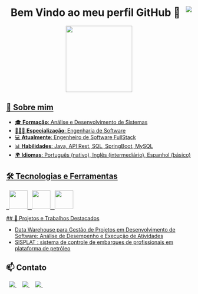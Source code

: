 <h1 align="center"> Bem Vindo ao meu perfil GitHub  👋
  <img align="right" src="https://visitor-badge.laobi.icu/badge?page_id=jwenjian.leninenunes" />
</h1>

<div align="center">
  <a href="https://github.com/leninenunes">
  <!--<img loading="lazy" height="180em" src="https://github-readme-stats.vercel.app/api/top-langs/?username=leninenunes&layout=compact&langs_count=7&theme=dracula"/>-->
  <img loading="lazy" height="180em" src="https://github-readme-stats.vercel.app/api?username=leninenunes&show_icons=true&theme=dracula&include_all_commits=true&count_private=true"/>
</div>

## 🚀 Sobre mim

- 🎓 **Formação**: Análise e Desenvolvimento de Sistemas
- 👨🏻‍💻 **Especialização**: Engenharia de Software
- 💻 **Atualmente**: Engenheiro de Software FullStack
- 📊 **Habilidades**: Java, API Rest, SQL, SpringBoot, MySQL
- 🌍 **Idiomas**: Português (nativo), Inglês (intermediário), Espanhol (básico)

## 🛠️ Tecnologias e Ferramentas
<p>
&nbsp;&nbsp;<img width="50" height="50" src="https://cdn.jsdelivr.net/gh/devicons/devicon@latest/icons/java/java-original-wordmark.svg" />
&nbsp;&nbsp;<img width="50" height="50" src="https://cdn.jsdelivr.net/gh/devicons/devicon@latest/icons/mysql/mysql-original-wordmark.svg" />
&nbsp;&nbsp;<img width="50" height="50" src="https://cdn.jsdelivr.net/gh/devicons/devicon@latest/icons/spring/spring-original-wordmark.svg" />
</p>
## 📂 Projetos e Trabalhos Destacados

- [Data Warehouse para Gestão de Projetos em Desenvolvimento de Software: Análise de Desempenho e Execução de Atividades](https://www.researchgate.net/publication/388716234_Data_Warehouse_para_Gestao_de_Projetos_em_Desenvolvimento_de_Software_Analise_de_Desempenho_e_Execucao_de_Atividades)
- [SISPLAT : sistema de controle de embarques de profissionais em plataforma de petróleo](https://acervodigital.ufpr.br/handle/1884/83308)

## 📫 Contato
&nbsp;
<a href="https://www.linkedin.com/in/leninenunes/">
  <img src="https://img.shields.io/badge/linkedin-%230077B5.svg?style=for-the-badge&logo=linkedin&logoColor=white" />
</a>
&nbsp;
&nbsp;
<a href="https://www.instagram.com/leninenunes">
  <img src="https://img.shields.io/badge/Instagram-%23E4405F.svg?style=for-the-badge&logo=Instagram&logoColor=white" />
</a>
&nbsp;
&nbsp;
<a href="https://www.instagram.com/leninenunes">
  <img src="https://img.shields.io/badge/ResearchGate-00CCBB?style=for-the-badge&logo=ResearchGate&logoColor=white" />
</a>
&nbsp;
